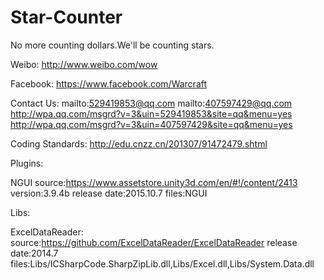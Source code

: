 # Star-Counter
 No more counting dollars.We'll be counting stars.

Weibo:
http://www.weibo.com/wow

Facebook:
https://www.facebook.com/Warcraft

Contact Us:
mailto:529419853@qq.com
mailto:407597429@qq.com
http://wpa.qq.com/msgrd?v=3&uin=529419853&site=qq&menu=yes
http://wpa.qq.com/msgrd?v=3&uin=407597429&site=qq&menu=yes


Coding Standards:
http://edu.cnzz.cn/201307/91472479.shtml

Plugins:

NGUI
source:https://www.assetstore.unity3d.com/en/#!/content/2413
version:3.9.4b
release date:2015.10.7
files:NGUI


Libs:

ExcelDataReader:
source:https://github.com/ExcelDataReader/ExcelDataReader
release date:2014.7
files:Libs/ICSharpCode.SharpZipLib.dll,Libs/Excel.dll,Libs/System.Data.dll


